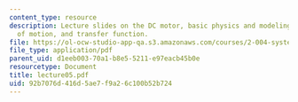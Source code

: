 ```yaml
---
content_type: resource
description: Lecture slides on the DC motor, basic physics and modeling, equation
  of motion, and transfer function.
file: https://ol-ocw-studio-app-qa.s3.amazonaws.com/courses/2-004-systems-modeling-and-control-ii-fall-2007/92b7076d416d5ae7f9a26c100b52b724_lecture05.pdf
file_type: application/pdf
parent_uid: d1eeb003-70a1-b8e5-5211-e97eacb45b0e
resourcetype: Document
title: lecture05.pdf
uid: 92b7076d-416d-5ae7-f9a2-6c100b52b724
---
```

